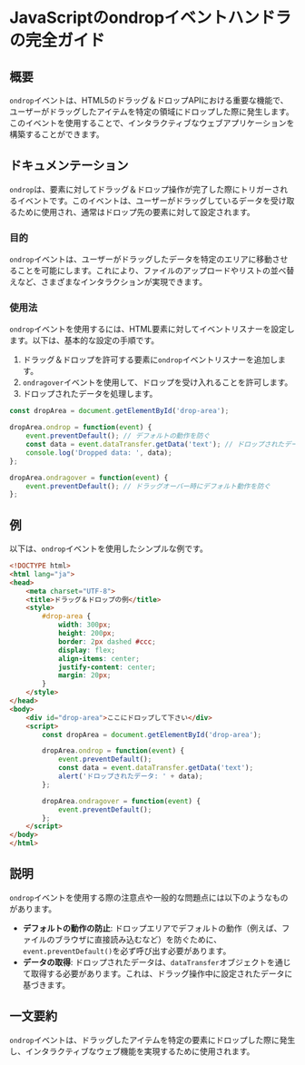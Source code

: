 <!--
Meta Description: # JavaScriptのondropイベントハンドラの完全ガイド ## 概要 `ondrop`イベントは、HTML5のドラッグ＆ドロップAPIにおける重要な機能で、ユーザーがドラッグしたアイテムを特定の領域にドロップした際に発生します。このイベントを使用することで、インタラクティブなウェブアプリケ...
Meta Keywords: event, ondrop, droparea, preventdefault, data
-->

# JavaScriptのondropイベントハンドラの完全ガイド

## 概要
`ondrop`イベントは、HTML5のドラッグ＆ドロップAPIにおける重要な機能で、ユーザーがドラッグしたアイテムを特定の領域にドロップした際に発生します。このイベントを使用することで、インタラクティブなウェブアプリケーションを構築することができます。

## ドキュメンテーション
`ondrop`は、要素に対してドラッグ＆ドロップ操作が完了した際にトリガーされるイベントです。このイベントは、ユーザーがドラッグしているデータを受け取るために使用され、通常はドロップ先の要素に対して設定されます。

### 目的
`ondrop`イベントは、ユーザーがドラッグしたデータを特定のエリアに移動させることを可能にします。これにより、ファイルのアップロードやリストの並べ替えなど、さまざまなインタラクションが実現できます。

### 使用法
`ondrop`イベントを使用するには、HTML要素に対してイベントリスナーを設定します。以下は、基本的な設定の手順です。

1. ドラッグ＆ドロップを許可する要素に`ondrop`イベントリスナーを追加します。
2. `ondragover`イベントを使用して、ドロップを受け入れることを許可します。
3. ドロップされたデータを処理します。

```javascript
const dropArea = document.getElementById('drop-area');

dropArea.ondrop = function(event) {
    event.preventDefault(); // デフォルトの動作を防ぐ
    const data = event.dataTransfer.getData('text'); // ドロップされたデータを取得
    console.log('Dropped data: ', data);
};

dropArea.ondragover = function(event) {
    event.preventDefault(); // ドラッグオーバー時にデフォルト動作を防ぐ
};
```

## 例
以下は、`ondrop`イベントを使用したシンプルな例です。

```html
<!DOCTYPE html>
<html lang="ja">
<head>
    <meta charset="UTF-8">
    <title>ドラッグ＆ドロップの例</title>
    <style>
        #drop-area {
            width: 300px;
            height: 200px;
            border: 2px dashed #ccc;
            display: flex;
            align-items: center;
            justify-content: center;
            margin: 20px;
        }
    </style>
</head>
<body>
    <div id="drop-area">ここにドロップして下さい</div>
    <script>
        const dropArea = document.getElementById('drop-area');

        dropArea.ondrop = function(event) {
            event.preventDefault();
            const data = event.dataTransfer.getData('text');
            alert('ドロップされたデータ: ' + data);
        };

        dropArea.ondragover = function(event) {
            event.preventDefault();
        };
    </script>
</body>
</html>
```

## 説明
`ondrop`イベントを使用する際の注意点や一般的な問題点には以下のようなものがあります。

- **デフォルトの動作の防止**: ドロップエリアでデフォルトの動作（例えば、ファイルのブラウザに直接読み込むなど）を防ぐために、`event.preventDefault()`を必ず呼び出す必要があります。
- **データの取得**: ドロップされたデータは、`dataTransfer`オブジェクトを通じて取得する必要があります。これは、ドラッグ操作中に設定されたデータに基づきます。

## 一文要約
`ondrop`イベントは、ドラッグしたアイテムを特定の要素にドロップした際に発生し、インタラクティブなウェブ機能を実現するために使用されます。